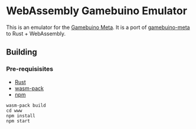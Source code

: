 # WebAssembly Gamebuino Emulator

This is an emulator for the [Gamebuino Meta](https://gamebuino.com/). It is a port of [gamebuino-meta](https://github.com/aoneill01/gamebuino-emulator) to Rust + WebAssembly.

## Building

### Pre-requisisites

* [Rust](https://www.rust-lang.org/tools/install)
* [wasm-pack](https://rustwasm.github.io/wasm-pack/installer/)
* [npm](https://www.npmjs.com/get-npm)

```
wasm-pack build
cd www
npm install
npm start
```
